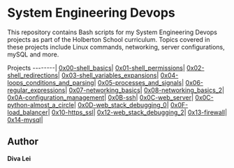 # System Engineering Devops

This repository contains Bash scripts for my System Engineering Devops projects as part of the Holberton School curriculum. Topics covered in these projects include Linux commands, networking, server configurations, mySQL and more.

 Projects 
--------|
[0x00-shell_basics](./0x00-shell_basics)|
[0x01-shell_permissions](./0x01-shell_permissions)|
[0x02-shell_redirections](./0x02-shell_redirections)|
[0x03-shell_variables_expansions](./0x03-shell_variables_expansions)|
[0x04-loops_conditions_and_parsing](./0x04-loops_conditions_and_parsing)|
[0x05-processes_and_signals](./0x05-processes_and_signals)|
[0x06-regular_expressions](./0x06-regular_expressions)|
[0x07-networking_basics](./0x07-networking_basics)|
[0x08-networking_basics_2](./0x08-networking_basics_2)|
[0x0A-configuration_management](./0x0A-configuration_management)|
[0x0B-ssh](./0x0B-ssh)|
[0x0C-web_server](./0x0C-web_server)|
[0x0C-python-almost_a_circle](./0x0C-python-almost_a_circle)|
[0x0D-web_stack_debugging_0](./0x0D-web_stack_debugging_0)|
[0x0F-load_balancer](0x0F-load_balancer)|
[0x10-https_ssl](./0x10-https_ssl)|
[0x12-web_stack_debugging_2](./0x12-web_stack_debugging_2)|
[0x13-firewall](./0x13-firewall)|
[0x14-mysql](./0x14-mysql)|

## Author
**Diva Lei**
